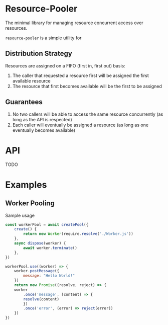 # Resource-Pooler

The minimal library for managing resource concurrent access over resources.

`resource-pooler` is a simple utility for 

## Distribution Strategy

Resources are assigned on a FIFO (first in, first out) basis:

1. The caller that requested a resource first will be assigned the first available resource
2. The resource that first becomes available will be the first to be assigned

## Guarantees

1. No two callers will be able to access the same resource concurrently (as long as the API is respected)
2. Each caller will eventually be assigned a resource (as long as one eventually becomes available)

# API

TODO

# Examples

## Worker Pooling

Sample usage

```js
const workerPool = await createPool({
    create() {
        return new Worker(require.resolve('./Worker.js'))
    },
    async dispose(worker) {
        await worker.terminate()
    },
})

workerPool.use((worker) => {
    worker.postMessage({
        message: "Hello World!"
    })
    return new Promise((resolve, reject) => {
    worker
        .once('message', (content) => {
        resolve(content)
        })
        .once('error', (error) => reject(error))
    })
})
```